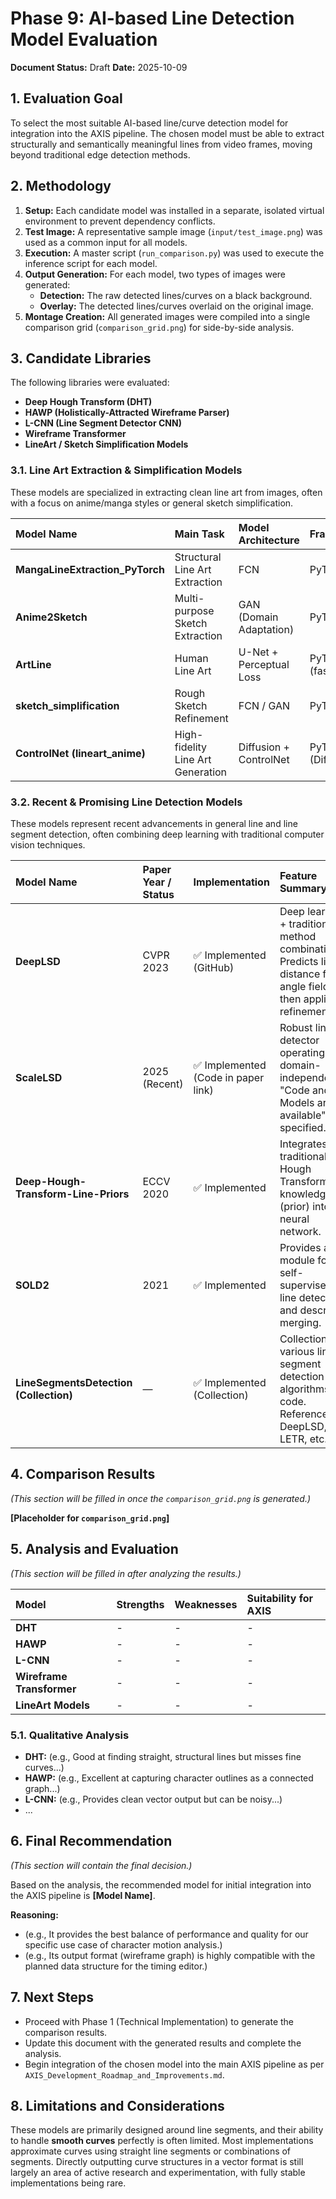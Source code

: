 # Phase 9: AI-based Line Detection Model Evaluation

**Document Status:** Draft
**Date:** 2025-10-09

## 1. Evaluation Goal

To select the most suitable AI-based line/curve detection model for integration into the AXIS pipeline. The chosen model must be able to extract structurally and semantically meaningful lines from video frames, moving beyond traditional edge detection methods.

## 2. Methodology

1.  **Setup:** Each candidate model was installed in a separate, isolated virtual environment to prevent dependency conflicts.
2.  **Test Image:** A representative sample image (`input/test_image.png`) was used as a common input for all models.
3.  **Execution:** A master script (`run_comparison.py`) was used to execute the inference script for each model.
4.  **Output Generation:** For each model, two types of images were generated:
    *   **Detection:** The raw detected lines/curves on a black background.
    *   **Overlay:** The detected lines/curves overlaid on the original image.
5.  **Montage Creation:** All generated images were compiled into a single comparison grid (`comparison_grid.png`) for side-by-side analysis.

## 3. Candidate Libraries

The following libraries were evaluated:

-   **Deep Hough Transform (DHT)**
-   **HAWP (Holistically-Attracted Wireframe Parser)**
-   **L-CNN (Line Segment Detector CNN)**
-   **Wireframe Transformer**
-   **LineArt / Sketch Simplification Models**

### 3.1. Line Art Extraction & Simplification Models

These models are specialized in extracting clean line art from images, often with a focus on anime/manga styles or general sketch simplification.

| Model Name | Main Task | Model Architecture | Framework | Pre-trained Models | GitHub Stars | Animation Suitability |
| :--- | :--- | :--- | :--- | :--- | :--- | :--- |
| **MangaLineExtraction_PyTorch** | Structural Line Art Extraction | FCN | PyTorch | Provided (erika.pth) | 178 | High |
| **Anime2Sketch** | Multi-purpose Sketch Extraction | GAN (Domain Adaptation) | PyTorch | Provided (Google Drive) | 2.1k | Very High |
| **ArtLine** | Human Line Art | U-Net + Perceptual Loss | PyTorch (fast.ai) | Provided (Colab/RunwayML) | 3.6k | High (Human-centric) |
| **sketch_simplification** | Rough Sketch Refinement | FCN / GAN | PyTorch | Provided (model_gan.t7 etc.) | 743 | High (for preprocessing) |
| **ControlNet (lineart_anime)** | High-fidelity Line Art Generation | Diffusion + ControlNet | PyTorch (Diffusers/UI) | Provided (Hugging Face) | N/A | Very High (State-of-the-art) |

### 3.2. Recent & Promising Line Detection Models

These models represent recent advancements in general line and line segment detection, often combining deep learning with traditional computer vision techniques.

| Model Name | Paper Year / Status | Implementation | Feature Summary | GitHub / arXiv |
| :--- | :--- | :--- | :--- | :--- |
| **DeepLSD** | CVPR 2023 | ✅ Implemented (GitHub) | Deep learning + traditional method combination. Predicts line distance field, angle field, then applies refinement. | [GitHub](https://github.com/cherubicXN/DeepLSD) |
| **ScaleLSD** | 2025 (Recent) | ✅ Implemented (Code in paper link) | Robust line detector operating domain-independently. "Code and Models are available" specified. | [arXiv](https://arxiv.org/abs/2308.09000) |
| **Deep-Hough-Transform-Line-Priors** | ECCV 2020 | ✅ Implemented | Integrates traditional Hough Transform line knowledge (prior) into a neural network. | [GitHub](https://github.com/PeterWang512/Deep-Hough-Transform-Line-Priors) |
| **SOLD2** | 2021 | ✅ Implemented | Provides a module for self-supervised line detection and descriptor merging. | [arXiv](https://arxiv.org/abs/2106.05606) |
| **LineSegmentsDetection (Collection)** | — | ✅ Implemented (Collection) | Collection of various line segment detection algorithms + code. References DeepLSD, LETR, etc. | [GitHub](https://github.com/cherubicXN/LineSegmentsDetection) |

## 4. Comparison Results

*(This section will be filled in once the `comparison_grid.png` is generated.)*

**[Placeholder for `comparison_grid.png`]**

## 5. Analysis and Evaluation

*(This section will be filled in after analyzing the results.)*

| Model | Strengths | Weaknesses | Suitability for AXIS |
| :--- | :--- | :--- | :--- |
| **DHT** | - | - | - |
| **HAWP** | - | - | - |
| **L-CNN** | - | - | - |
| **Wireframe Transformer** | - | - | - |
| **LineArt Models** | - | - | - |

### 5.1. Qualitative Analysis

-   **DHT:** (e.g., Good at finding straight, structural lines but misses fine curves...)
-   **HAWP:** (e.g., Excellent at capturing character outlines as a connected graph...)
-   **L-CNN:** (e.g., Provides clean vector output but can be noisy...)
-   ...

## 6. Final Recommendation

*(This section will contain the final decision.)*

Based on the analysis, the recommended model for initial integration into the AXIS pipeline is **[Model Name]**.

**Reasoning:**
-   (e.g., It provides the best balance of performance and quality for our specific use case of character motion analysis.)
-   (e.g., Its output format (wireframe graph) is highly compatible with the planned data structure for the timing editor.)

## 7. Next Steps

-   Proceed with Phase 1 (Technical Implementation) to generate the comparison results.
-   Update this document with the generated results and complete the analysis.
-   Begin integration of the chosen model into the main AXIS pipeline as per `AXIS_Development_Roadmap_and_Improvements.md`.

## 8. Limitations and Considerations

These models are primarily designed around line segments, and their ability to handle **smooth curves** perfectly is often limited. Most implementations approximate curves using straight line segments or combinations of segments. Directly outputting curve structures in a vector format is still largely an area of active research and experimentation, with fully stable implementations being rare.